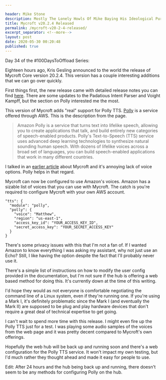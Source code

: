 ```yaml
---

header: Mike Stone
description: Mostly The Lonely Howls Of Mike Baying His Ideological Purity At The Moon
title: Mycroft v20.2.4 Released
permalink: /mycroft-v20-2-4-released/
excerpt_separator: <!--more-->
layout: post
date: 2020-05-30 00:20:48
published: true
---
```


Day 34 of the #100DaysToOffload Series:

Eighteen hours ago, Kris Gesling announced to the world the release of Mycroft Core version 20.2.4. This version has a couple interesting additions that we can go over quickly.

<!--more-->

First things first, the new release came with detailed release notes you can find [here](https://github.com/MycroftAI/mycroft-core/releases/tag/release%2Fv20.2.4). There are some updates to the Padatious Intent Parser and Voight Kampff, but the section on Polly interested me the most.

This version of Mycroft adds "real" support for Polly TTS. [Polly](https://aws.amazon.com/polly/) is a service offered through AWS. This is the description from the page.

>Amazon Polly is a service that turns text into lifelike speech, allowing you to create applications that talk, and build entirely new categories of speech-enabled products. Polly's Text-to-Speech (TTS) service uses advanced deep learning technologies to synthesize natural sounding human speech. With dozens of lifelike voices across a broad set of languages, you can build speech-enabled applications that work in many different countries.

I talked in an [earlier article](https://mikestone.me/voice-of-the-future) about Mycroft and it's annoying lack of voice options. Polly helps in that regard.

Mycroft can now be configured to use Amazon's voices. Amazon has a sizable list of voices that you can use with Mycroft. The catch is you're required to configure Mycroft with your own AWS account.

```
"tts": {
  "module": "polly",
  "polly": {
    "voice": "Matthew",
    "region": "us-east-1",
    "access_key_id": "YOUR_ACCESS_KEY_ID",
    "secret_access_key": "YOUR_SECRET_ACCESS_KEY"
  }
}
```

There's some privacy issues with this that I'm not a fan of. If I wanted Amazon to know everything I was asking my assistant, why not just use an Echo? Still, I like having the option despite the fact that I'll probably never use it.

There's a simple list of instructions on how to modify the user config provided in the documentation, but I'm not sure if the hub is offering a web based method for doing this. It's currently down at the time of this writing.

I'd hope they would as not everyone is comfortable negotiating the command line of a Linux system, even if they're running one. If you're using a Mark I, it's definitely problematic since the Mark I (and eventually the Mark II) are supposed to be plug and play hardware devices that don't require a great deal of technical expertise to get going.

I can't wait to spend more time with this release. I might even fire up the Polly TTS just for a test. I was playing some audio samples of the voices from the web page and it was pretty decent compared to Mycroft's own offerings. 

Hopefully the web hub will be back up and running soon and there's a web configuration for the Polly TTS service. It won't impact my own testing, but I'd much rather they thought ahead and made it easy for people to use.

Edit: After 24 hours and the hub being back up and running, there doesn't seem to be any methods for configuring Polly on the hub.